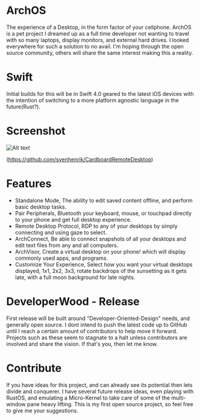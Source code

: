 # ArchOS

The experience of a Desktop, in the form factor of your cellphone. ArchOS is a pet project I dreamed up as a full time developer not wanting to travel with so many laptops, display monitors, and external hard drives. I looked everywhere for such a solution to no avail. I'm hoping through the open source community, others will share the same interest making this a reality.


# Swift
Initial builds for this will be in Swift 4.0 geared to the latest iOS devices with the intention of switching to a more platform agnostic language in the future(Rust?). 

# Screenshot
![Alt text](https://preview.ibb.co/cCVdLb/vr_screenshot.png "Android Screenshot")

(https://github.com/svenhenrik/CardboardRemoteDesktop)


# Features

- Standalone Mode, The ability to edit saved content offline, and perform basic desktop tasks.
- Pair Peripherals, Bluetooth your keyboard, mouse, or touchpad directly to your phone and get full desktop experience.
- Remote Desktop Protocol, RDP to any of your desktops by simply connecting and using gaze to select.
- ArchConnect, Be able to connect snapshots of all your desktops and edit text files from any and all computers.
- ArchVisor, Create a virtual desktop on your phone! which will display commonly used apps, and programs.
- Customize Your Experience, Select how you want your virtual desktops displayed, 1x1, 2x2, 3x3, rotate backdrops of the  sunsetting as it gets late, with a full moon background for late nights.


# DeveloperWood - Release

First release will be built around "Developer-Oriented-Design" needs, and generally open source. I dont intend to push the latest code up to GitHub until I reach a certain amount of contributors to help move it forward. Projects such as these seem to stagnate to a halt unless contributors are involved and share the vision. If that's you, then let me know. 


# Contribute

If you have ideas for this project, and can already see its potential then lets divide and conquerer. I have several future release ideas, even playing with RustOS, and emulating a Micro-Kernel to take care of some of the multi-window pane heavy lifting. This is my first open source project, so feel free to give me your suggestions.



